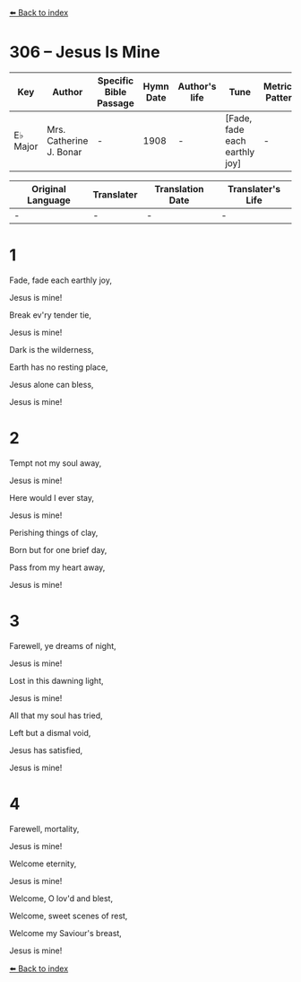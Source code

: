 [⬅️ Back to index](../README.md)

# 306 – Jesus Is Mine

Key | Author   | Specific Bible Passage     |Hymn Date |Author's life |Tune |Metrical Pattern   |Composer/Source
-- | --------- | ---------------------------|----------|--------------|-----|-------------------|-------------  
E♭ Major |Mrs. Catherine J. Bonar |- |1908 |- |[Fade, fade each earthly joy] |- |T. E. Perkins

Original Language | Translater | Translation Date   | Translater's Life  
----------------- | --------- | --------------------|-------------     
\- |- |- |-




# 1

Fade, fade each earthly joy,

Jesus is mine!

Break ev'ry tender tie,

Jesus is mine!

Dark is the wilderness,

Earth has no resting place,

Jesus alone can bless,

Jesus is mine!



# 2

Tempt not my soul away,

Jesus is mine! 

Here would I ever stay,

Jesus is mine!

Perishing things of clay,

Born but for one brief day,

Pass from my heart away,

Jesus is mine!



# 3

Farewell, ye dreams of night,

Jesus is mine!

Lost in this dawning light,

Jesus is mine!

All that my soul has tried,

Left but a dismal void,

Jesus has satisfied,

Jesus is mine!



# 4

Farewell, mortality,

Jesus is mine!

Welcome eternity,

Jesus is mine!

Welcome, O lov'd and blest,

Welcome, sweet scenes of rest,

Welcome my Saviour's breast,

Jesus is mine!

[⬅️ Back to index](../README.md)
